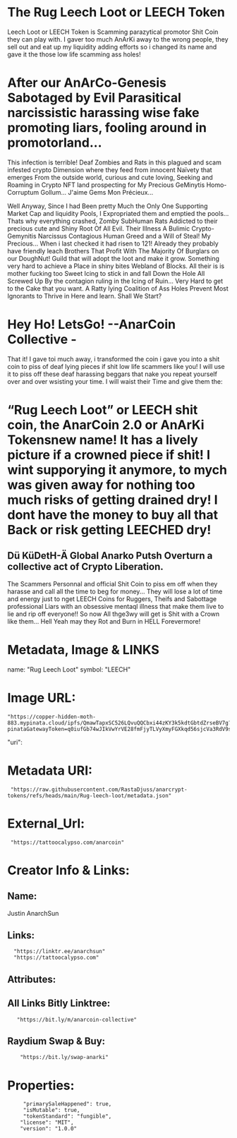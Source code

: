# The Rug Leech Loot or LEECH Token

Leech Loot or LEECH Token is Scamming parazytical promotor Shit Coin they can play with. I gaver too much AnArKi away to the wrong people, they sell out and eat up my liquidity adding efforts so i changed its name and gave it the those low life scamming ass holes!

# After our AnArCo-Genesis Sabotaged by Evil Parasitical narcissistic harassing wise fake promoting  liars, fooling around in promotorland... 

This infection is terrible! Deaf Zombies and Rats in this plagued and scam infested crypto Dimension where they feed from innocent Naïvety that emerges From the outside world, curious and cute loving, Seeking and Roaming in Crypto NFT land prospecting for My Precious GeMinytis Homo-Corruptum Gollum... J'aime Gems Mon Précieux...

Well Anyway, Since I had Been pretty Much the Only One Supporting Market Cap and liquidity Pools, I Expropriated them and emptied the pools... Thats why everything crashed, Zomby SubHuman Rats Addicted to their precious cute and Shiny Root Of All Evil. Their Illness A Bulimic Crypto-Gemynitis Narcissus Contagious Human Greed and a Will of Steal! My Precious... When i last checked it had risen to 121! Already they probably have friendly leach Brothers That Profit With The Majority Of Burglars on our DoughNut! Guild  that will adopt the loot and make it grow. Something very hard to achieve a Place in shiny bites Webland of Blocks. All their is is mother fucking too Sweet Icing to stick in and fall Down the Hole All Screwed Up By the contagion ruling  in the Icing of Ruin... Very Hard  to get to the Cake that  you want. A Ratty lying Coalition of Ass Holes Prevent Most Ignorants to Thrive in Here and learn. Shall We Start? 

# Hey Ho! LetsGo! --AnarCoin Collective - 

That it! I gave toi much away, i transformed the coin i gave you into a shit coin to piss of deaf lying pieces if shit low life scammers like you! I will use it to piss off these deaf harassing beggars that nake you repeat yourself over and over wsisting your time. I will waist their Time and give them the:

# “Rug Leech Loot” or LEECH shit coin, the AnarCoin 2.0 or AnArKi Tokensnew name! It has a lively picture if a crowned piece if shit! I wint supporying it anymore, to mych was given away for nothing too much risks of getting drained dry! I dont have the money to buy all that Back or risk getting LEECHED dry! 

## Dü KüDetH-Ä Global Anarko Putsh Overturn a collective act of Crypto Liberation.

The Scammers Personnal and official Shit Coin to piss em off when they harasse and call all the time to beg for money... They will lose a lot of time and energy just to nget LEECH Coins for Ruggers, Theifs and Sabottage professional Liars with an obsessive mentaql illness that make them live to lie and rip off everyone!! So now All thge3wy will get is Shit with a Crown like them... Hell Yeah may they Rot and Burn in HELL Forevermore!

# Metadata, Image & LINKS

   name: "Rug Leech Loot"
   symbol: "LEECH"
  
 # Image URL:

    "https://copper-hidden-moth-883.mypinata.cloud/ipfs/QmawTapxSC526LQvuQQCbxi44zKY3k5kdtGbtdZrseBV7g?pinataGatewayToken=q0iufGb74wJIkVwYrVE28fmFjyTLVyXmyFGXkqd56sjcVa3RdV9sEEw1GBtRsv4E",
  "uri": 

# Metadata URI:

     "https://raw.githubusercontent.com/RastaDjuss/anarcrypt-tokens/refs/heads/main/Rug-leech-loot/metadata.json"

#  External_Url:

     "https://tattoocalypso.com/anarcoin"
 
 # Creator Info & Links:
 
 ## Name: 
 
 Justin AnarchSun
    
## Links:
      "https://linktr.ee/anarchsun"
      "https://tattoocalypso.com"
  
 ## Attributes: 
 
## All Links Bitly Linktree:

       "https://bit.ly/m/anarcoin-collective"
   
## Raydium Swap & Buy:

        "https://bit.ly/swap-anarki"

 # Properties:    
   
         "primarySaleHappened": true,
         "isMutable": true,
         "tokenStandard": "fungible",
        "license": "MIT",
        "version": "1.0.0"


 
